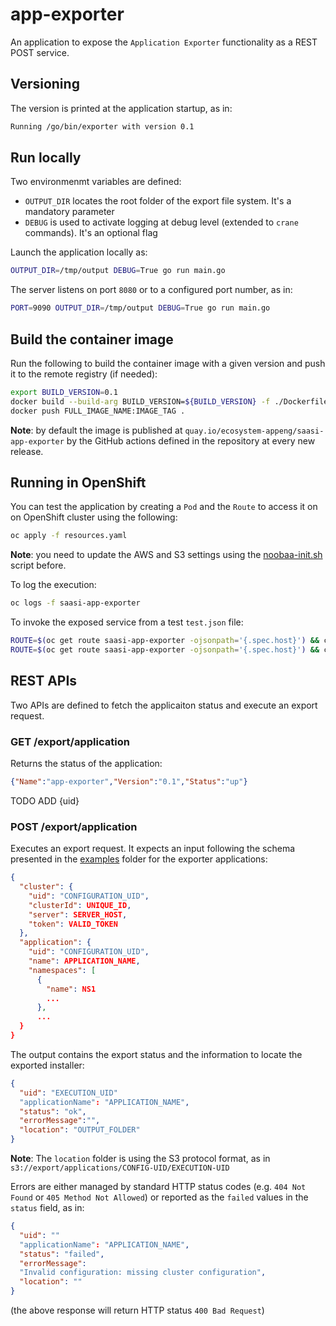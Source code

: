 # app-exporter
An application to expose the `Application Exporter` functionality as a REST POST service.

## Versioning
The version is printed at the application startup, as in:
```bash
Running /go/bin/exporter with version 0.1
```

## Run locally
Two environmenmt variables are defined:
* `OUTPUT_DIR` locates the root folder of the export file system. It's a mandatory parameter
* `DEBUG` is used to activate logging at debug level (extended to `crane` commands). It's an optional flag

Launch the application locally as:
```bash
OUTPUT_DIR=/tmp/output DEBUG=True go run main.go
```

The server listens on port `8080` or to a configured port number, as in:
```bash
PORT=9090 OUTPUT_DIR=/tmp/output DEBUG=True go run main.go
```

## Build the container image
Run the following to build the container image with a given version and push it to the remote registry (if needed):
```bash
export BUILD_VERSION=0.1
docker build --build-arg BUILD_VERSION=${BUILD_VERSION} -f ./Dockerfile -t FULL_IMAGE_NAME:IMAGE_TAG .
docker push FULL_IMAGE_NAME:IMAGE_TAG .
```

**Note**: by default the image is published at `quay.io/ecosystem-appeng/saasi-app-exporter` by the GitHub actions defined in the repository at every new release.

## Running in OpenShift
You can test the application by creating a `Pod` and the `Route` to access it on on OpenShift cluster using the following:
```bash
oc apply -f resources.yaml
```

**Note**: you need to update the AWS and S3 settings using the [noobaa-init.sh](../../s3store/noobaa-init.sh) script before.

To log the execution:
```bash
oc logs -f saasi-app-exporter
```

To invoke the exposed service from a test `test.json` file:
```bash
ROUTE=$(oc get route saasi-app-exporter -ojsonpath='{.spec.host}') && curl ${ROUTE}/export/application
ROUTE=$(oc get route saasi-app-exporter -ojsonpath='{.spec.host}') && curl -X POST ${ROUTE}/export/application -d @test.json
```

## REST APIs 
Two APIs are defined to fetch the applicaiton status and execute an export request.

### GET /export/application
Returns the status of the application:
```json
{"Name":"app-exporter","Version":"0.1","Status":"up"}
```

TODO ADD {uid}
### POST /export/application
Executes an export request. It expects an input following the schema presented in the [examples](../../examples/) folder for the exporter applications:
```json
{
  "cluster": {
    "uid": "CONFIGURATION_UID",
    "clusterId": UNIQUE_ID,
    "server": SERVER_HOST,
    "token": VALID_TOKEN
  },
  "application": {
    "uid": "CONFIGURATION_UID",
    "name": APPLICATION_NAME,
    "namespaces": [
      {
        "name": NS1
        ...
      },
      ...
  }
}
```

The output contains the export status and the information to locate the exported installer:
```json
{
  "uid": "EXECUTION_UID"
  "applicationName": "APPLICATION_NAME",
  "status": "ok",
  "errorMessage":"",
  "location": "OUTPUT_FOLDER"
}
```

**Note**: The `location` folder is using the S3 protocol format, as in `s3://export/applications/CONFIG-UID/EXECUTION-UID`

Errors are either managed by standard HTTP status codes (e.g. `404 Not Found` or `405 Method Not Allowed`) or reported as the `failed` values in the `status` field, as in:
```json
{
  "uid": ""
  "applicationName": "APPLICATION_NAME",
  "status": "failed",
  "errorMessage":
  "Invalid configuration: missing cluster configuration",
  "location": ""
}
```
(the above response will return HTTP status `400 Bad Request`)